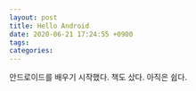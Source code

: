 ```yaml
---
layout: post
title: Hello Android
date: 2020-06-21 17:24:55 +0900
tags:
categories:
---
```


안드로이드를 배우기 시작했다.
책도 샀다.
아직은 쉽다.
